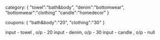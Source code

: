 category:
{
"towel":"bath&body",
"denim":"bottomwear",
"bottomwear":"clothing"
"candle":"homedecor"
} 
 
coupons:
{
"bath&body":"20",
"clothing":"30"
} 
 
input - towel , o/p - 20
input - denim, o/p - 30
input - candle , o/p - null

<script>
const obj = {
  category: {
    towel: "bath&body",
    denim: "bottomwear",
    bottomwear: "clothing",
    candle: "homedecor"
  },

  coupons: {
    "bath&body": "20",
    clothing: "30"
  }
};

/*input - towel , o/p - 20
input - denim, o/p - 30
input - candle , o/p - null*
*/
const keyObj = obj["category"];
const couponsObj = obj["coupons"];
const finalResKey = printValue(keyObj, "denim");
// console.log(finalResKey, "finalResKey");
printName(finalResKey, couponsObj);
//recursion
function printValue(obj, key) {
  //console.log(obj, "obj");
  //console.log(key, "key");
  //base case
  if (obj[key] && couponsObj[obj[key]]) {
   // console.log(key, "key");
    //console.log(obj[key], "obj[key]");
    return obj[key];
  }else if(obj[obj[key]]){
    return printValue(obj, obj[key]);
  }else{
    console.log("No Result")
  }
}

function printName(getValue, obj) {
  // console.log(getValue, "getValue");
//  console.log(obj, "obj");
  for (let key in obj) {
    if (key === getValue) {
      console.log(obj[key]);
      break;
    }
  }
}

</script>